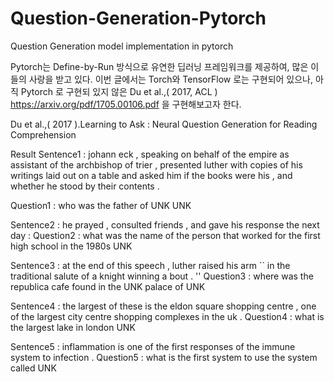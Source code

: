 # Question-Generation-Pytorch
Question Generation model implementation in pytorch

Pytorch는 Define-by-Run 방식으로 유연한 딥러닝 프레임워크를 제공하여, 많은 이들의 사랑을 받고 있다. 이번 글에서는 Torch와 TensorFlow 로는 구현되어 있으나, 아직 Pytorch 로 구현되 있지 않은 Du et al.,( 2017, ACL ) <https://arxiv.org/pdf/1705.00106.pdf> 을 구현해보고자 한다.

Du et al.,( 2017 ).Learning to Ask : Neural Question Generation for Reading Comprehension


Result
Sentence1 : johann eck , speaking on behalf of the empire as assistant of the archbishop of trier , presented luther with copies of his writings laid out on a table and asked him if the books were his , and whether he stood by their contents . 

Question1 : who was the father of UNK UNK

Sentence2 : he prayed , consulted friends , and gave his response the next day : 
Question2 : what was the name of the person that worked for the first high school in the 1980s UNK

Sentence3 : at the end of this speech , luther raised his arm `` in the traditional salute of a knight winning a bout . ''
Question3 : where was the republica cafe found in the UNK palace of UNK

Sentence4 : the largest of these is the eldon square shopping centre , one of the largest city centre shopping complexes in the uk .
Question4 : what is the largest lake in london UNK

Sentence5 : inflammation is one of the first responses of the immune system to infection .
Question5 : what is the first system to use the system called UNK

